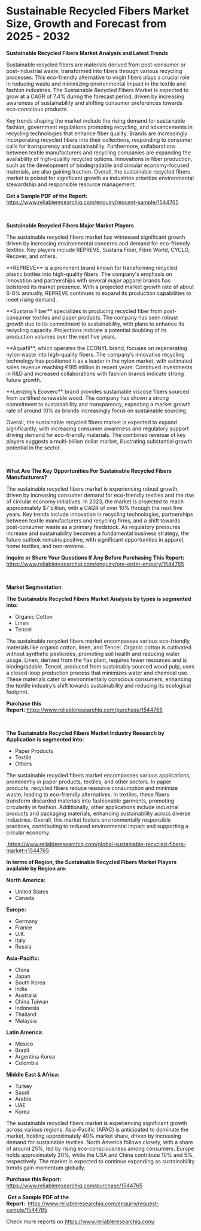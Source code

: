 <p><h1>Sustainable Recycled Fibers Market Size, Growth and Forecast from 2025 - 2032</h1></p><p><strong>Sustainable Recycled Fibers Market Analysis and Latest Trends</strong></p>
<p><p>Sustainable recycled fibers are materials derived from post-consumer or post-industrial waste, transformed into fibers through various recycling processes. This eco-friendly alternative to virgin fibers plays a crucial role in reducing waste and minimizing environmental impact in the textile and fashion industries. The Sustainable Recycled Fibers Market is expected to grow at a CAGR of 7.4% during the forecast period, driven by increasing awareness of sustainability and shifting consumer preferences towards eco-conscious products.</p><p>Key trends shaping the market include the rising demand for sustainable fashion, government regulations promoting recycling, and advancements in recycling technologies that enhance fiber quality. Brands are increasingly incorporating recycled fibers into their collections, responding to consumer calls for transparency and sustainability. Furthermore, collaborations between textile manufacturers and recycling companies are expanding the availability of high-quality recycled options. Innovations in fiber production, such as the development of biodegradable and circular economy-focused materials, are also gaining traction. Overall, the sustainable recycled fibers market is poised for significant growth as industries prioritize environmental stewardship and responsible resource management.</p></p>
<p><strong>Get a Sample PDF of the Report:&nbsp;</strong> <a href="https://www.reliableresearchiq.com/enquiry/request-sample/1544765?utm_campaign=123&utm_medium=2&utm_source=Github&utm_content=ia&utm_term=02022025&utm_id=sustainable-recycled-fibers">https://www.reliableresearchiq.com/enquiry/request-sample/1544765</a></p>
<p>&nbsp;</p>
<p><strong>Sustainable Recycled Fibers Major Market Players</strong></p>
<p><p>The sustainable recycled fibers market has witnessed significant growth driven by increasing environmental concerns and demand for eco-friendly textiles. Key players include REPREVE, Sustana Fiber, Fibre World, CYCLO, Recover, and others.</p><p>**REPREVE** is a prominent brand known for transforming recycled plastic bottles into high-quality fibers. The company's emphasis on innovation and partnerships with several major apparel brands has bolstered its market presence. With a projected market growth rate of about 6-8% annually, REPREVE continues to expand its production capabilities to meet rising demand.</p><p>**Sustana Fiber** specializes in producing recycled fiber from post-consumer textiles and paper products. The company has seen robust growth due to its commitment to sustainability, with plans to enhance its recycling capacity. Projections indicate a potential doubling of its production volumes over the next five years.</p><p>**Aquafil**, which operates the ECONYL brand, focuses on regenerating nylon waste into high-quality fibers. The company’s innovative recycling technology has positioned it as a leader in the nylon market, with estimated sales revenue reaching €185 million in recent years. Continued investments in R&D and increased collaborations with fashion brands indicate strong future growth.</p><p>**Lenzing’s Ecovero** brand provides sustainable viscose fibers sourced from certified renewable wood. The company has shown a strong commitment to sustainability and transparency, expecting a market growth rate of around 10% as brands increasingly focus on sustainable sourcing.</p><p>Overall, the sustainable recycled fibers market is expected to expand significantly, with increasing consumer awareness and regulatory support driving demand for eco-friendly materials. The combined revenue of key players suggests a multi-billion dollar market, illustrating substantial growth potential in the sector.</p></p>
<p>&nbsp;</p>
<p><strong>What Are The Key Opportunities For Sustainable Recycled Fibers Manufacturers?</strong></p>
<p><p>The sustainable recycled fibers market is experiencing robust growth, driven by increasing consumer demand for eco-friendly textiles and the rise of circular economy initiatives. In 2023, the market is projected to reach approximately $7 billion, with a CAGR of over 10% through the next five years. Key trends include innovation in recycling technologies, partnerships between textile manufacturers and recycling firms, and a shift towards post-consumer waste as a primary feedstock. As regulatory pressures increase and sustainability becomes a fundamental business strategy, the future outlook remains positive, with significant opportunities in apparel, home textiles, and non-wovens.</p></p>
<p><strong>Inquire or Share Your Questions If Any Before Purchasing This Report:</strong> <a href="https://www.reliableresearchiq.com/enquiry/pre-order-enquiry/1544765?utm_campaign=123&utm_medium=2&utm_source=Github&utm_content=ia&utm_term=02022025&utm_id=sustainable-recycled-fibers">https://www.reliableresearchiq.com/enquiry/pre-order-enquiry/1544765</a></p>
<p>&nbsp;</p>
<p><strong>Market Segmentation</strong></p>
<p><strong>The Sustainable Recycled Fibers Market Analysis by types is segmented into:</strong></p>
<p><ul><li>Organic Cotton</li><li>Linen</li><li>Tencel</li></ul></p>
<p><p>The sustainable recycled fibers market encompasses various eco-friendly materials like organic cotton, linen, and Tencel. Organic cotton is cultivated without synthetic pesticides, promoting soil health and reducing water usage. Linen, derived from the flax plant, requires fewer resources and is biodegradable. Tencel, produced from sustainably sourced wood pulp, uses a closed-loop production process that minimizes water and chemical use. These materials cater to environmentally conscious consumers, enhancing the textile industry’s shift towards sustainability and reducing its ecological footprint.</p></p>
<p><strong>Purchase this Report:&nbsp;</strong><a href="https://www.reliableresearchiq.com/purchase/1544765?utm_campaign=123&utm_medium=2&utm_source=Github&utm_content=ia&utm_term=02022025&utm_id=sustainable-recycled-fibers">https://www.reliableresearchiq.com/purchase/1544765</a></p>
<p>&nbsp;</p>
<p><strong>The Sustainable Recycled Fibers Market Industry Research by Application is segmented into:</strong></p>
<p><ul><li>Paper Products</li><li>Textile</li><li>Others</li></ul></p>
<p><p>The sustainable recycled fibers market encompasses various applications, prominently in paper products, textiles, and other sectors. In paper products, recycled fibers reduce resource consumption and minimize waste, leading to eco-friendly alternatives. In textiles, these fibers transform discarded materials into fashionable garments, promoting circularity in fashion. Additionally, other applications include industrial products and packaging materials, enhancing sustainability across diverse industries. Overall, this market fosters environmentally responsible practices, contributing to reduced environmental impact and supporting a circular economy.</p></p>
<p><a href="https://www.reliableresearchiq.com/global-sustainable-recycled-fibers-market-r1544765?utm_campaign=123&utm_medium=2&utm_source=Github&utm_content=ia&utm_term=02022025&utm_id=sustainable-recycled-fibers">&nbsp;https://www.reliableresearchiq.com/global-sustainable-recycled-fibers-market-r1544765</a></p>
<p><strong>In terms of Region, the Sustainable Recycled Fibers Market Players available by Region are:</strong></p>
<p>
    <p> <strong> North America: </strong>
        <ul>
            <li>United States</li>
            <li>Canada</li>
        </ul>
        </p> 
    <p> <strong> Europe: </strong>
        <ul>
            <li>Germany</li>
            <li>France</li>
            <li>U.K.</li>
            <li>Italy</li>
            <li>Russia</li>
        </ul>
        </p> 
    <p> <strong> Asia-Pacific: </strong>
        <ul>
            <li>China</li>
            <li>Japan</li>
            <li>South Korea</li>
            <li>India</li>
            <li>Australia</li>
            <li>China Taiwan</li>
            <li>Indonesia</li>
            <li>Thailand</li>
            <li>Malaysia</li>
        </ul>
        </p> 
    <p> <strong> Latin America: </strong>
        <ul>
            <li>Mexico</li>
            <li>Brazil</li>
            <li>Argentina Korea</li>
            <li>Colombia</li>
        </ul>
        </p> 
    <p> <strong> Middle East & Africa: </strong>
        <ul>
            <li>Turkey</li>
            <li>Saudi</li>
            <li>Arabia</li>
            <li>UAE</li>
            <li>Korea</li>
        </ul>
    </p>
    </p>
<p><p>The sustainable recycled fibers market is experiencing significant growth across various regions. Asia-Pacific (APAC) is anticipated to dominate the market, holding approximately 40% market share, driven by increasing demand for sustainable textiles. North America follows closely, with a share of around 25%, led by rising eco-consciousness among consumers. Europe holds approximately 20%, while the USA and China contribute 10% and 5%, respectively. The market is expected to continue expanding as sustainability trends gain momentum globally.</p></p>
<p><strong>Purchase this Report: </strong><a href="https://www.reliableresearchiq.com/purchase/1544765?utm_campaign=123&utm_medium=2&utm_source=Github&utm_content=ia&utm_term=02022025&utm_id=sustainable-recycled-fibers">https://www.reliableresearchiq.com/purchase/1544765</a></p>
<p>&nbsp;<strong>Get a Sample PDF of the Report:&nbsp;&nbsp;</strong><a href="https://www.reliableresearchiq.com/enquiry/request-sample/1544765?utm_campaign=123&utm_medium=2&utm_source=Github&utm_content=ia&utm_term=02022025&utm_id=sustainable-recycled-fibers">https://www.reliableresearchiq.com/enquiry/request-sample/1544765</a></p>
<p><strong></strong></p>
<p>Check more reports on <a href="https://www.reliableresearchiq.com/?utm_campaign=123&utm_medium=2&utm_source=Github&utm_content=ia&utm_term=02022025&utm_id=sustainable-recycled-fibers">https://www.reliableresearchiq.com/</a></p>